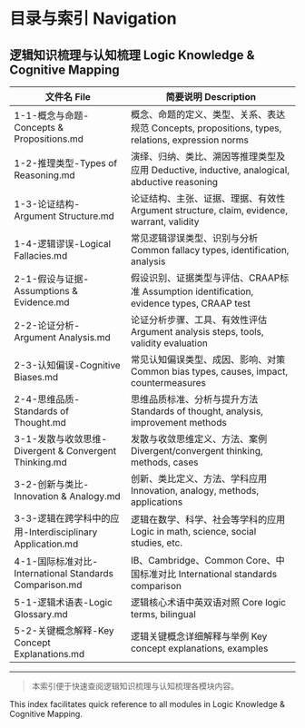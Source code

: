 # 目录与索引 Navigation

## 逻辑知识梳理与认知梳理 Logic Knowledge & Cognitive Mapping

| 文件名 File | 简要说明 Description |
|-----------------------------|--------------------------------------|
| 1-1-概念与命题-Concepts & Propositions.md | 概念、命题的定义、类型、关系、表达规范 Concepts, propositions, types, relations, expression norms |
| 1-2-推理类型-Types of Reasoning.md | 演绎、归纳、类比、溯因等推理类型及应用 Deductive, inductive, analogical, abductive reasoning |
| 1-3-论证结构-Argument Structure.md | 论证结构、主张、证据、理据、有效性 Argument structure, claim, evidence, warrant, validity |
| 1-4-逻辑谬误-Logical Fallacies.md | 常见逻辑谬误类型、识别与分析 Common fallacy types, identification, analysis |
| 2-1-假设与证据-Assumptions & Evidence.md | 假设识别、证据类型与评估、CRAAP标准 Assumption identification, evidence types, CRAAP test |
| 2-2-论证分析-Argument Analysis.md | 论证分析步骤、工具、有效性评估 Argument analysis steps, tools, validity evaluation |
| 2-3-认知偏误-Cognitive Biases.md | 常见认知偏误类型、成因、影响、对策 Common bias types, causes, impact, countermeasures |
| 2-4-思维品质-Standards of Thought.md | 思维品质标准、分析与提升方法 Standards of thought, analysis, improvement methods |
| 3-1-发散与收敛思维-Divergent & Convergent Thinking.md | 发散与收敛思维定义、方法、案例 Divergent/convergent thinking, methods, cases |
| 3-2-创新与类比-Innovation & Analogy.md | 创新、类比定义、方法、学科应用 Innovation, analogy, methods, applications |
| 3-3-逻辑在跨学科中的应用-Interdisciplinary Application.md | 逻辑在数学、科学、社会等学科的应用 Logic in math, science, social studies, etc. |
| 4-1-国际标准对比-International Standards Comparison.md | IB、Cambridge、Common Core、中国标准对比 International standards comparison |
| 5-1-逻辑术语表-Logic Glossary.md | 逻辑核心术语中英双语对照 Core logic terms, bilingual |
| 5-2-关键概念解释-Key Concept Explanations.md | 逻辑关键概念详细解释与举例 Key concept explanations, examples |

---

> 本索引便于快速查阅逻辑知识梳理与认知梳理各模块内容。

This index facilitates quick reference to all modules in Logic Knowledge & Cognitive Mapping.
